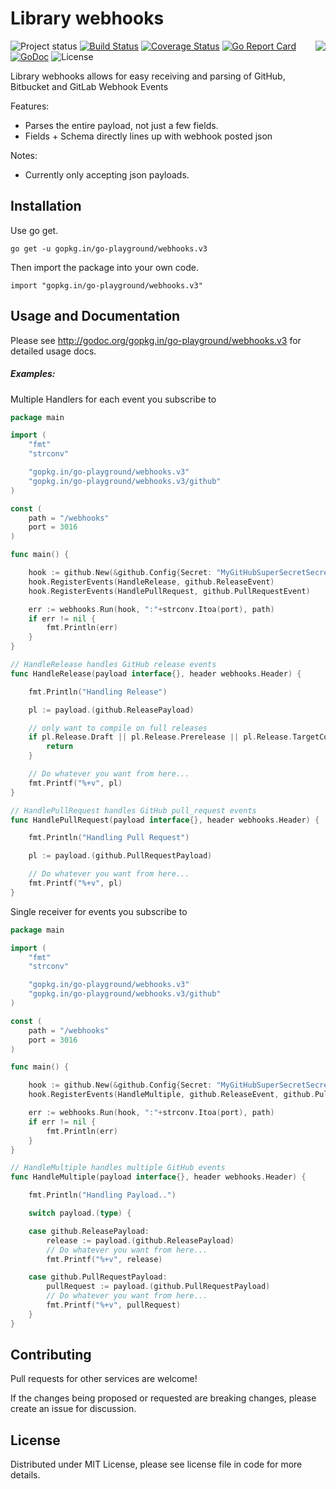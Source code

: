 Library webhooks
================
<img align="right" src="https://raw.githubusercontent.com/go-playground/webhooks/v3/logo.png">![Project status](https://img.shields.io/badge/version-3.11.0-green.svg)
[![Build Status](https://travis-ci.org/go-playground/webhooks.svg?branch=v3)](https://travis-ci.org/go-playground/webhooks)
[![Coverage Status](https://coveralls.io/repos/go-playground/webhooks/badge.svg?branch=v3&service=github)](https://coveralls.io/github/go-playground/webhooks?branch=v3)
[![Go Report Card](https://goreportcard.com/badge/go-playground/webhooks)](https://goreportcard.com/report/go-playground/webhooks)
[![GoDoc](https://godoc.org/gopkg.in/go-playground/webhooks.v3?status.svg)](https://godoc.org/gopkg.in/go-playground/webhooks.v3)
![License](https://img.shields.io/dub/l/vibe-d.svg)

Library webhooks allows for easy receiving and parsing of GitHub, Bitbucket and GitLab Webhook Events

Features:

* Parses the entire payload, not just a few fields.
* Fields + Schema directly lines up with webhook posted json

Notes:

* Currently only accepting json payloads.

Installation
------------

Use go get.

```shell
go get -u gopkg.in/go-playground/webhooks.v3
```

Then import the package into your own code.

	import "gopkg.in/go-playground/webhooks.v3"

Usage and Documentation
------

Please see http://godoc.org/gopkg.in/go-playground/webhooks.v3 for detailed usage docs.

##### Examples:

Multiple Handlers for each event you subscribe to
```go
package main

import (
	"fmt"
	"strconv"

	"gopkg.in/go-playground/webhooks.v3"
	"gopkg.in/go-playground/webhooks.v3/github"
)

const (
	path = "/webhooks"
	port = 3016
)

func main() {

	hook := github.New(&github.Config{Secret: "MyGitHubSuperSecretSecrect...?"})
	hook.RegisterEvents(HandleRelease, github.ReleaseEvent)
	hook.RegisterEvents(HandlePullRequest, github.PullRequestEvent)

	err := webhooks.Run(hook, ":"+strconv.Itoa(port), path)
	if err != nil {
		fmt.Println(err)
	}
}

// HandleRelease handles GitHub release events
func HandleRelease(payload interface{}, header webhooks.Header) {

	fmt.Println("Handling Release")

	pl := payload.(github.ReleasePayload)

	// only want to compile on full releases
	if pl.Release.Draft || pl.Release.Prerelease || pl.Release.TargetCommitish != "master" {
		return
	}

	// Do whatever you want from here...
	fmt.Printf("%+v", pl)
}

// HandlePullRequest handles GitHub pull_request events
func HandlePullRequest(payload interface{}, header webhooks.Header) {

	fmt.Println("Handling Pull Request")

	pl := payload.(github.PullRequestPayload)

	// Do whatever you want from here...
	fmt.Printf("%+v", pl)
}
```

Single receiver for events you subscribe to
```go
package main

import (
	"fmt"
	"strconv"

	"gopkg.in/go-playground/webhooks.v3"
	"gopkg.in/go-playground/webhooks.v3/github"
)

const (
	path = "/webhooks"
	port = 3016
)

func main() {

	hook := github.New(&github.Config{Secret: "MyGitHubSuperSecretSecrect...?"})
	hook.RegisterEvents(HandleMultiple, github.ReleaseEvent, github.PullRequestEvent) // Add as many as you want

	err := webhooks.Run(hook, ":"+strconv.Itoa(port), path)
	if err != nil {
		fmt.Println(err)
	}
}

// HandleMultiple handles multiple GitHub events
func HandleMultiple(payload interface{}, header webhooks.Header) {

	fmt.Println("Handling Payload..")

	switch payload.(type) {

	case github.ReleasePayload:
		release := payload.(github.ReleasePayload)
		// Do whatever you want from here...
		fmt.Printf("%+v", release)

	case github.PullRequestPayload:
		pullRequest := payload.(github.PullRequestPayload)
		// Do whatever you want from here...
		fmt.Printf("%+v", pullRequest)
	}
}
```

Contributing
------

Pull requests for other services are welcome!

If the changes being proposed or requested are breaking changes, please create an issue for discussion.

License
------
Distributed under MIT License, please see license file in code for more details.
